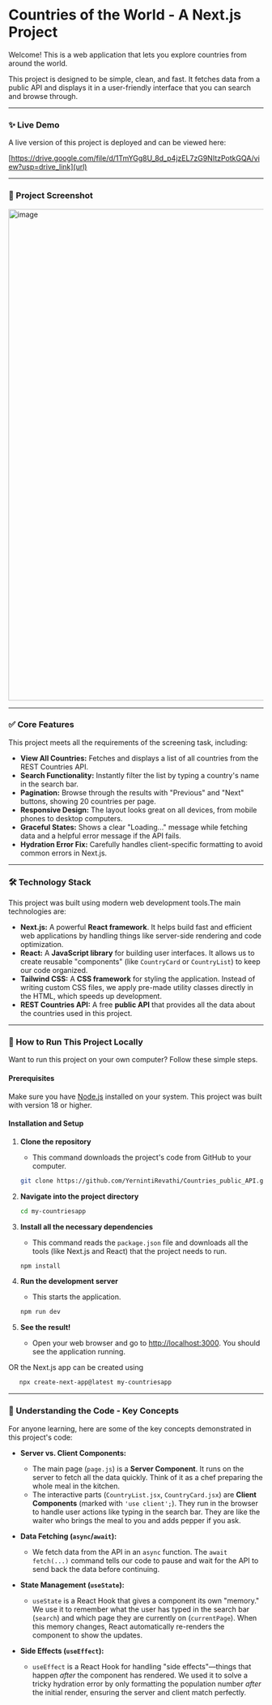 # Countries of the World - A Next.js Project

Welcome! This is a web application that lets you explore countries from around the world.

This project is designed to be simple, clean, and fast. It fetches data from a public API and displays it in a user-friendly interface that you can search and browse through.

---

### ✨ Live Demo

A live version of this project is deployed and can be viewed here:

[https://drive.google.com/file/d/1TmYGg8U_8d_p4jzEL7zG9NItzPotkGQA/view?usp=drive_link](url)


---

### 📸 Project Screenshot

<img width="1917" height="969" alt="image" src="https://github.com/user-attachments/assets/f6fcefdd-8dce-46aa-9825-fbb4926c89f9" />

---

### ✅ Core Features

This project meets all the requirements of the screening task, including:

-   **View All Countries:** Fetches and displays a list of all countries from the REST Countries API.
-   **Search Functionality:** Instantly filter the list by typing a country's name in the search bar.
-   **Pagination:** Browse through the results with "Previous" and "Next" buttons, showing 20 countries per page.
-   **Responsive Design:** The layout looks great on all devices, from mobile phones to desktop computers.
-   **Graceful States:** Shows a clear "Loading..." message while fetching data and a helpful error message if the API fails.
-   **Hydration Error Fix:** Carefully handles client-specific formatting to avoid common errors in Next.js.

---

### 🛠️ Technology Stack

This project was built using modern web development tools.The main technologies are:

-   **Next.js:** A powerful **React framework**. It helps build fast and efficient web applications by handling things like server-side rendering and code optimization.
-   **React:** A **JavaScript library** for building user interfaces. It allows us to create reusable "components" (like `CountryCard` or `CountryList`) to keep our code organized.
-   **Tailwind CSS:** A **CSS framework** for styling the application. Instead of writing custom CSS files, we apply pre-made utility classes directly in the HTML, which speeds up development.
-   **REST Countries API:** A free **public API** that provides all the data about the countries used in this project.

---

### 🚀 How to Run This Project Locally

Want to run this project on your own computer? Follow these simple steps.

#### Prerequisites

Make sure you have [Node.js](https://nodejs.org/) installed on your system. This project was built with version 18 or higher.

#### Installation and Setup

1.  **Clone the repository**
    *   This command downloads the project's code from GitHub to your computer.
    ```bash
    git clone https://github.com/YernintiRevathi/Countries_public_API.git
    ```

2.  **Navigate into the project directory**
    ```bash
    cd my-countriesapp
    ```

3.  **Install all the necessary dependencies**
    *   This command reads the `package.json` file and downloads all the tools (like Next.js and React) that the project needs to run.
    ```bash
    npm install
    ```

4.  **Run the development server**
    *   This starts the application.
    ```bash
    npm run dev
    ```

5.  **See the result!**
    *   Open your web browser and go to [http://localhost:3000](http://localhost:3000). You should see the application running.

OR the Next.js app can be created using
```bash
   npx create-next-app@latest my-countriesapp
```
---

### 🧠 Understanding the Code - Key Concepts

For anyone learning, here are some of the key concepts demonstrated in this project's code:

-   **Server vs. Client Components:**
    *   The main page (`page.js`) is a **Server Component**. It runs on the server to fetch all the data quickly. Think of it as a chef preparing the whole meal in the kitchen.
    *   The interactive parts (`CountryList.jsx`, `CountryCard.jsx`) are **Client Components** (marked with `'use client';`). They run in the browser to handle user actions like typing in the search bar. They are like the waiter who brings the meal to you and adds pepper if you ask.

-   **Data Fetching (`async`/`await`):**
    *   We fetch data from the API in an `async` function. The `await fetch(...)` command tells our code to pause and wait for the API to send back the data before continuing.

-   **State Management (`useState`):**
    *   `useState` is a React Hook that gives a component its own "memory." We use it to remember what the user has typed in the search bar (`search`) and which page they are currently on (`currentPage`). When this memory changes, React automatically re-renders the component to show the updates.

-   **Side Effects (`useEffect`):**
    *   `useEffect` is a React Hook for handling "side effects"—things that happen *after* the component has rendered. We used it to solve a tricky hydration error by only formatting the population number *after* the initial render, ensuring the server and client match perfectly.
